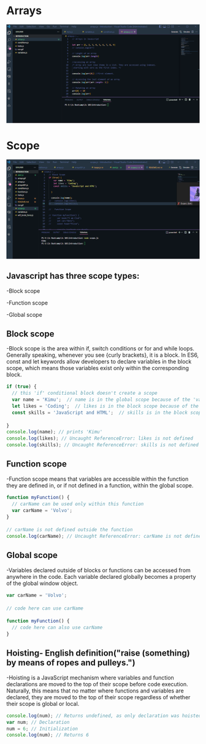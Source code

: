 # Arrays
!['arrays'](https://github.com/sudoevans/JS101/blob/main/Introduction/arrays.gif)


# Scope
!['scope'](./scope.gif)

## Javascript has three scope types:
-Block scope

-Function scope

-Global scope

## Block scope
-Block scope is the area within if, switch conditions or for and while loops. Generally speaking, whenever you see {curly brackets}, it is a block. In ES6, const and let keywords allow developers to declare variables in the block scope, which means those variables exist only within the corresponding block.
```javascript
if (true) {
  // this 'if' conditional block doesn't create a scope
  var name = 'Kimu';  // name is in the global scope because of the 'var' keyword
  let likes = 'Coding';  // likes is in the block scope because of the 'let' keyword
  const skills = 'JavaScript and HTML';  // skills is in the block scope because of the 'const' keyword

}
console.log(name); // prints 'Kimu'
console.log(likes); // Uncaught ReferenceError: likes is not defined
console.log(skills); // Uncaught ReferenceError: skills is not defined
```

## Function scope
-Function scope means that variables are accessible within the function they are defined in, or if not defined in a function, within the global scope.
```javascript
function myFunction() {
  // carName can be used only within this function
  var carName = 'Volvo';
}

// carName is not defined outside the function
console.log(carName); // Uncaught ReferenceError: carName is not defined
```

## Global scope
-Variables declared outside of blocks or functions can be accessed from anywhere in the code. Each variable declared globally becomes a property of the global window object.
```javascript
var carName = 'Volvo';

// code here can use carName

function myFunction() {
  // code here can also use carName
}
```


## Hoisting- English definition("raise (something) by means of ropes and pulleys.")
-Hoisting is a JavaScript mechanism where variables and function declarations are moved to the top of their scope before code execution. Naturally, this means that no matter where functions and variables are declared, they are moved to the top of their scope regardless of whether their scope is global or local.
```javascript
console.log(num); // Returns undefined, as only declaration was hoisted, no initialization has happened at this stage
var num; // Declaration
num = 6; // Initialization
console.log(num); // Returns 6
```

